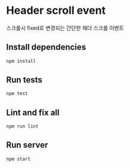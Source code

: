 # Header scroll event

스크롤시 fixed로 변경되는 간단한 헤더 스크롤 이벤트  

## Install dependencies

```bash
npm install
```

## Run tests

```bash
npm test
```

## Lint and fix all

```bash
npm run lint
```

## Run server

```bash
npm start
```

